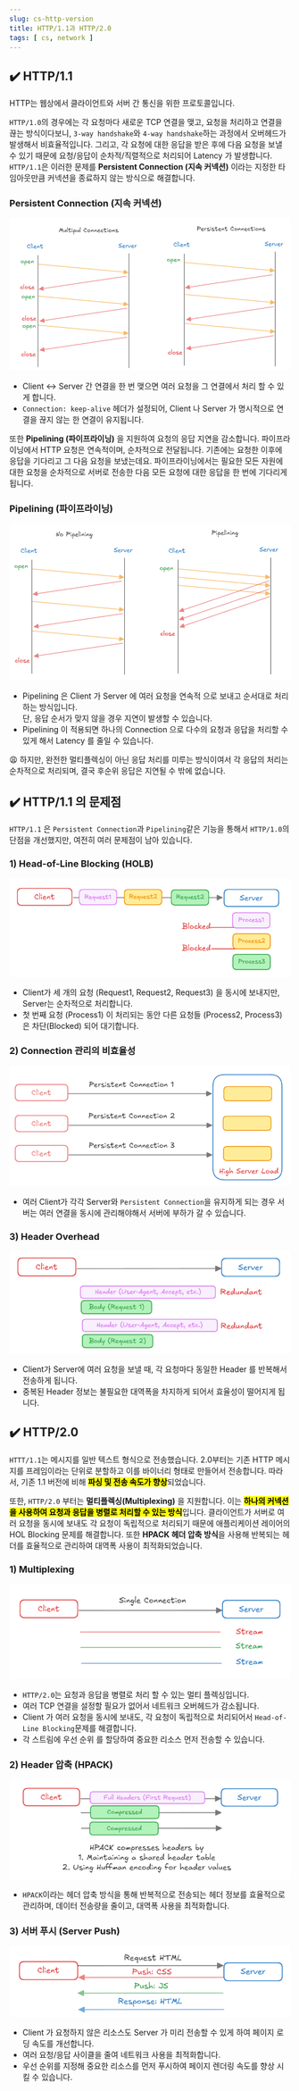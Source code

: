 ```yaml
---
slug: cs-http-version
title: HTTP/1.1과 HTTP/2.0
tags: [ cs, network ]
---
```


## ✔️ HTTP/1.1
HTTP는 웹상에서 클라이언트와 서버 간 통신을 위한 프로토콜입니다.

`HTTP/1.0`의 경우에는 각 요청마다 새로운 TCP 연결을 맺고, 요청을 처리하고 연결을 끊는 방식이다보니, `3-way handshake`와 `4-way handshake`하는 과정에서 오버헤드가 발생해서 비효율적입니다.
그리고, 각 요청에 대한 응답을 받은 후에 다음 요청을 보낼 수 있기 때문에 요청/응답이 순차적/직렬적으로 처리되어 Latency 가 발생합니다.
`HTTP/1.1`은 이러한 문제를 **Persistent Connection (지속 커넥션)** 이라는 지정한 타임아웃만큼 커넥션을 종료하지 않는 방식으로 해결합니다.

### Persistent Connection (지속 커넥션)
![Persistent Connection](img/persistent-connection.png)
- Client ↔ Server 간 연결을 한 번 맺으면 여러 요청을 그 연결에서 처리 할 수 있게 합니다.
- `Connection: keep-alive` 헤더가 설정되어, Client 나 Server 가 명시적으로 연결을 끊지 않는 한 연결이 유지됩니다.

또한 **Pipelining (파이프라이닝)** 을 지원하여 요청의 응답 지연을 감소합니다. 파이프라이닝에서 HTTP 요청은 연속적이며, 순차적으로 전달됩니다. 기존에는 요청한 이후에 응답을 기다리고 그 다음 요청을 보냈는데요. 파이프라이닝에서는 필요한 모든 자원에 대한 요청을 순차적으로 서버로 전송한 다음 모든 요청에 대한 응답을 한 번에 기다리게 됩니다.

### Pipelining (파이프라이닝)
![Pipelining](img/pipelining.png)
- Pipelining 은 Client 가 Server 에 여러 요청을 연속적 으로 보내고 순서대로 처리하는 방식입니다.  
단, 응답 순서가 맞지 않을 경우 지연이 발생할 수 있습니다.
- Pipelining 이 적용되면 하나의 Connection 으로 다수의 요청과 응답을 처리할 수 있게 해서 Latency 를 줄일 수 있습니다.

😩 하지만, 완전한 멀티플렉싱이 아닌 응답 처리를 미루는 방식이여서 각 응답의 처리는 순차적으로 처리되며, 결국 후순위 응답은 지연될 수 밖에 없습니다.

## ✔️ HTTP/1.1 의 문제점
`HTTP/1.1` 은 `Persistent Connection`과 `Pipelining`같은 기능을 통해서 `HTTP/1.0`의 단점을 개선했지만, 여전히 여러 문제점이 남아 있습니다.

### 1) Head-of-Line Blocking (HOLB)
![Head-of-Line Blocking](img/head-of-line-blocking.png)
- Client가 세 개의 요청 (Request1, Request2, Request3) 을 동시에 보내지만, Server는 순차적으로 처리합니다.
- 첫 번째 요청 (Process1) 이 처리되는 동안 다른 요청들 (Process2, Process3) 은 차단(Blocked) 되어 대기합니다.

### 2) Connection 관리의 비효율성
![Persistent Connections](img/multiple-persistent-connections.png)
- 여러 Client가 각각 Server와 `Persistent Connection`을 유지하게 되는 경우 서버는 여러 연결을 동시에 관리해야해서 서버에 부하가 갈 수 있습니다.

### 3) Header Overhead
![Header Overhead](img/header-overhead.png)
- Client가 Server에 여러 요청을 보낼 때, 각 요청마다 동일한 Header 를 반복해서 전송하게 됩니다.
- 중복된 Header 정보는 불필요한 대역폭을 차지하게 되어서 효율성이 떨어지게 됩니다.

## ✔️ HTTP/2.0
`HTTT/1.1`는 메시지를 일반 텍스트 형식으로 전송했습니다. 2.0부터는 기존 HTTP 메시지를 프레임이라는 단위로 분할하고 이를 바이너리 형태로 만들어서 전송합니다. 따라서, 기존 1.1 버전에 비해 <mark>**파싱 및 전송 속도가 향상**</mark>되었습니다.

또한, `HTTP/2.0` 부터는 **멀티플렉싱(Multiplexing)** 을 지원합니다. 이는 <mark>**하나의 커넥션을 사용하여 요청과 응답을 병렬로 처리할 수 있는 방식**</mark>입니다. 클라이언트가 서버로 여러 요청을 동시에 보내도 각 요청이 독립적으로 처리되기 때문에 애플리케이션 레이어의 HOL Blocking 문제를 해결합니다.
또한 **HPACK 헤더 압축 방식**을 사용해 반복되는 헤더를 효율적으로 관리하여 대역폭 사용이 최적화되었습니다.

### 1) Multiplexing
![Multiplexing](img/multiplexing.png)
- `HTTP/2.0`는 요청과 응답을 병렬로 처리 할 수 있는 멀티 플렉싱입니다.
- 여러 TCP 연결을 설정할 필요가 없어서 네트워크 오버헤드가 감소됩니다.
- Client 가 여러 요청을 동시에 보내도, 각 요청이 독립적으로 처리되어서 `Head-of-Line Blocking`문제를 해결합니다.
- 각 스트림에 우선 순위 를 할당하여 중요한 리소스 먼저 전송할 수 있습니다.

### 2) Header 압축 (HPACK)
![HPACK](img/header-pack.png)
- `HPACK`이라는 헤더 압축 방식을 통해 반복적으로 전송되는 헤더 정보를 효율적으로 관리하며, 데이터 전송량을 줄이고, 대역폭 사용을 최적화합니다.

### 3) 서버 푸시 (Server Push)
![Server Push](img/server-push.png)
- Client 가 요청하지 않은 리소스도 Server 가 미리 전송할 수 있게 하여 페이지 로딩 속도를 개선합니다.
- 여러 요청/응답 사이클을 줄여 네트워크 사용을 최적화합니다.
- 우선 순위를 지정해 중요한 리소스를 먼저 푸시하여 페이지 렌더링 속도를 향상 시킬 수 있습니다.